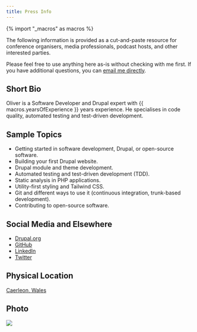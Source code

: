 ```yaml
---
title: Press Info
---
```


{% import "_macros" as macros %}

The following information is provided as a cut-and-paste resource for conference organisers, media professionals, podcast hosts, and other interested parties.

Please feel free to use anything here as-is without checking with me first. If you have additional questions, you can <a href="mailto:{{ site.email }}">email me directly</a>.

## Short Bio

Oliver is a Software Developer and Drupal expert with {{ macros.yearsOfExperience }} years experience. He specialises in code quality, automated testing and test-driven development.

## Sample Topics

* Getting started in software development, Drupal, or open-source software.
* Building your first Drupal website.
* Drupal module and theme development.
* Automated testing and test-driven development (TDD).
* Static analysis in PHP applications.
* Utility-first styling and Tailwind CSS.
* Git and different ways to use it (continuous integration, trunk-based development).
* Contributing to open-source software.

## Social Media and Elsewhere

* [Drupal.org][drupal]
* [GitHub][]
* [LinkedIn][]
* [Twitter][]

## Physical Location

[Caerleon, Wales](https://www.google.co.uk/maps/place/Caerleon,+Newport)

## Photo

![]({{site.assets.url}}/assets/images/social-avatar.jpg)

[drupal]: https://www.drupal.org/u/opdavies
[github]: https://github.com/opdavies
[linkedin]: https://www.linkedin.com/in/opdavies
[twitter]: https://twitter.com/opdavies

